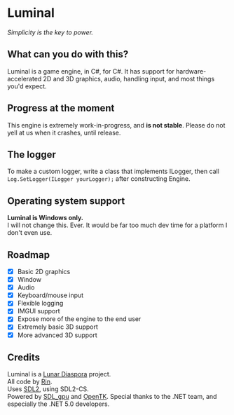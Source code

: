 # Luminal
*Simplicity is the key to power.*

## What can you do with this?
Luminal is a game engine, in C#, for C#.
It has support for hardware-accelerated 2D and 3D graphics, audio, handling input, and most things you'd expect.

## Progress at the moment
This engine is extremely work-in-progress, and **is not stable**. Please do not yell at us when it crashes, until release.

## The logger
To make a custom logger, write a class that implements ILogger, then call `Log.SetLogger(ILogger yourLogger);` after constructing Engine.

## Operating system support
**Luminal is Windows only.**  
I will not change this. Ever. It would be far too much dev time for a platform I don't even use.

## Roadmap
- [x] Basic 2D graphics
- [x] Window
- [x] Audio
- [x] Keyboard/mouse input
- [x] Flexible logging
- [X] IMGUI support
- [X] Expose more of the engine to the end user
- [X] Extremely basic 3D support
- [X] More advanced 3D support

## Credits
Luminal is a [Lunar Diaspora](https://github.com/LunarDiaspora) project.  
All code by [Rin](https://github.com/ry00001).  
Uses [SDL2](https://libsdl.org), using SDL2-CS.  
Powered by [SDL_gpu](https://github.com/grimfang4/sdl-gpu) and [OpenTK](https://github.com/opentk).
Special thanks to the .NET team, and especially the .NET 5.0 developers.